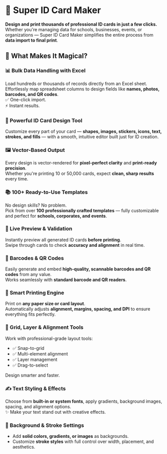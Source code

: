 # 🎉 Super ID Card Maker 

**Design and print thousands of professional ID cards in just a few clicks.**  
Whether you're managing data for schools, businesses, events, or organizations — Super ID Card Maker simplifies the entire process from **data import to final print**.


## 🚀 What Makes It Magical?

### 📊 Bulk Data Handling with Excel  
Load hundreds or thousands of records directly from an Excel sheet.  
Effortlessly map spreadsheet columns to design fields like **names, photos, barcodes, and QR codes**.  
✅ One-click import.  
⚡ Instant results.

### 🎨 Powerful ID Card Design Tool  
Customize every part of your card — **shapes, images, stickers, icons, text, strokes, and fills** — with a smooth, intuitive editor built just for ID creation.


### 🖼️ Vector-Based Output  
Every design is vector-rendered for **pixel-perfect clarity** and **print-ready precision**.  
Whether you're printing 10 or 50,000 cards, expect **clean, sharp results** every time.


### 📚 100+ Ready-to-Use Templates  
No design skills? No problem.  
Pick from over **100 professionally crafted templates** — fully customizable and perfect for **schools, corporates, and events**.

### 🔄 Live Preview & Validation  
Instantly preview all generated ID cards **before printing**.  
Swipe through cards to check **accuracy and alignment** in real time.

### 📌 Barcodes & QR Codes  
Easily generate and embed **high-quality, scannable barcodes and QR codes** from any value.  
Works seamlessly with **standard barcode and QR readers**.

### 🧠 Smart Printing Engine  
Print on **any paper size or card layout**.  
Automatically adjusts **alignment, margins, spacing, and DPI** to ensure everything fits perfectly.

### 🧱 Grid, Layer & Alignment Tools  
Work with professional-grade layout tools:  
- ✅ Snap-to-grid  
- ✅ Multi-element alignment  
- ✅ Layer management  
- ✅ Drag-to-select  

Design smarter and faster.


### ✍️ Text Styling & Effects  
Choose from **built-in or system fonts**, apply gradients, background images, spacing, and alignment options.  
✨ Make your text stand out with creative effects.


### 🎨 Background & Stroke Settings  
- Add **solid colors, gradients, or images** as backgrounds.  
- Customize **stroke styles** with full control over width, placement, and aesthetics.
